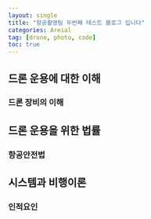 ```yaml
---
layout: single
title: "항공촬영팀 두번째 테스트 블로그 입니다"
categories: Areial
tag: [drone, photo, code]
toc: true
---
```



## 드론 운용에 대한 이해 ##
### 드론 장비의 이해 ###
## 드론 운용을 위한 법률 ##
### 항공안전법 ###
## 시스템과 비행이론 ##
### 인적요인 ###